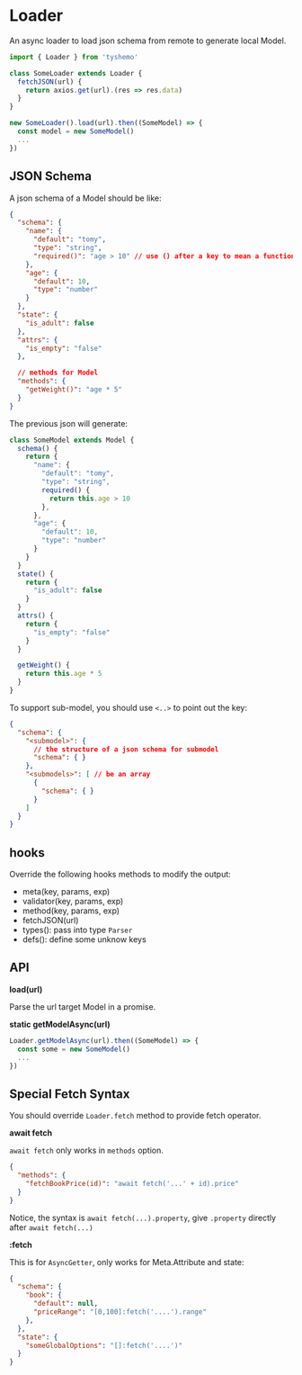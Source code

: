 # Loader

An async loader to load json schema from remote to generate local Model.

```js
import { Loader } from 'tyshemo'

class SomeLoader extends Loader {
  fetchJSON(url) {
    return axios.get(url).(res => res.data)
  }
}

new SomeLoader().load(url).then((SomeModel) => {
  const model = new SomeModel()
  ...
})
```

## JSON Schema

A json schema of a Model should be like:

```json
{
  "schema": {
    "name": {
      "default": "tomy",
      "type": "string",
      "required()": "age > 10" // use () after a key to mean a function attribute
    },
    "age": {
      "default": 10,
      "type": "number"
    }
  },
  "state": {
    "is_adult": false
  },
  "attrs": {
    "is_empty": "false"
  },

  // methods for Model
  "methods": {
    "getWeight()": "age * 5"
  }
}
```

The previous json will generate:

```js
class SomeModel extends Model {
  schema() {
    return {
      "name": {
        "default": "tomy",
        "type": "string",
        required() {
          return this.age > 10
        },
      },
      "age": {
        "default": 10,
        "type": "number"
      }
    }
  }
  state() {
    return {
      "is_adult": false
    }
  }
  attrs() {
    return {
      "is_empty": "false"
    }
  }

  getWeight() {
    return this.age * 5
  }
}
```

To support sub-model, you should use `<..>` to point out the key:

```json
{
  "schema": {
    "<submodel>": {
      // the structure of a json schema for submodel
      "schema": { }
    },
    "<submodels>": [ // be an array
      {
        "schema": { }
      }
    ]
  }
}
```

## hooks

Override the following hooks methods to modify the output:

- meta(key, params, exp)
- validator(key, params, exp)
- method(key, params, exp)
- fetchJSON(url)
- types(): pass into type `Parser`
- defs(): define some unknow keys

## API

**load(url)**

Parse the url target Model in a promise.

**static getModelAsync(url)**

```js
Loader.getModelAsync(url).then((SomeModel) => {
  const some = new SomeModel()
  ...
})
```

## Special Fetch Syntax

You should override `Loader.fetch` method to provide fetch operator.

**await fetch**

`await fetch` only works in `methods` option.

```json
{
  "methods": {
    "fetchBookPrice(id)": "await fetch('...' + id).price"
  }
}
```

Notice, the syntax is `await fetch(...).property`, give `.property` directly after `await fetch(...)`

**:fetch**

This is for `AsyncGetter`, only works for Meta.Attribute and state:

```json
{
  "schema": {
    "book": {
      "default": null,
      "priceRange": "[0,100]:fetch('....').range"
    },
  },
  "state": {
    "someGlobalOptions": "[]:fetch('....')"
  }
}
```